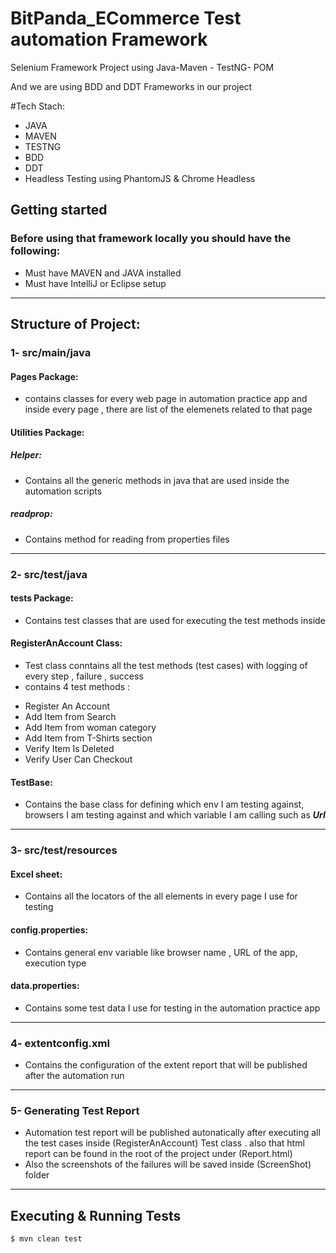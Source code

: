 # BitPanda_ECommerce Test automation Framework

Selenium Framework Project using Java-Maven - TestNG- POM


And we are using BDD and DDT Frameworks in our project

#Tech Stach:
- JAVA
- MAVEN
- TESTNG
- BDD
- DDT
- Headless Testing using PhantomJS & Chrome Headless


## Getting started

### Before using that framework locally you should have the following: 
- Must have MAVEN and JAVA installed
- Must have IntelliJ or Eclipse setup

_________
## Structure of Project:
### 1- src/main/java

#### Pages Package:
- contains classes for every web page in automation practice app and inside every page , there are list of the elemenets related to that page

#### Utilities Package:
##### Helper:
- Contains all the generic methods in java that are used inside the automation scripts

##### readprop:
- Contains method for reading from properties files

_________
### 2- src/test/java

#### tests Package:
* Contains test classes that are used for executing the test methods inside

#### RegisterAnAccount Class:
* Test class conntains all the test methods (test cases) with logging of every step , failure , success
* contains 4 test methods :
- Register An Account
- Add Item from Search
- Add Item from woman category
- Add Item from T-Shirts section
- Verify Item Is Deleted
- Verify User Can Checkout


#### TestBase:
* Contains the base class for defining which env I am testing against, browsers I am testing against and which variable I am calling such as ***Url***
_________
### 3- src/test/resources

#### Excel sheet:
* Contains all the locators of the all elements in every page I use for testing

#### config.properties:
* Contains general env variable like browser name , URL of the app, execution type

#### data.properties:
* Contains some test data I use for testing in the automation practice app
_________
### 4- extentconfig.xml

* Contains the configuration of the extent report that will be published after the automation run
_________
### 5- Generating Test Report

* Automation test report will be published autonatically after executing all the test cases inside (RegisterAnAccount) Test class . also that html report can be found in the root of the project under (Report.html)
* Also the screenshots of the failures will be saved inside (ScreenShot) folder
_________
## Executing & Running Tests
```
$ mvn clean test
```
